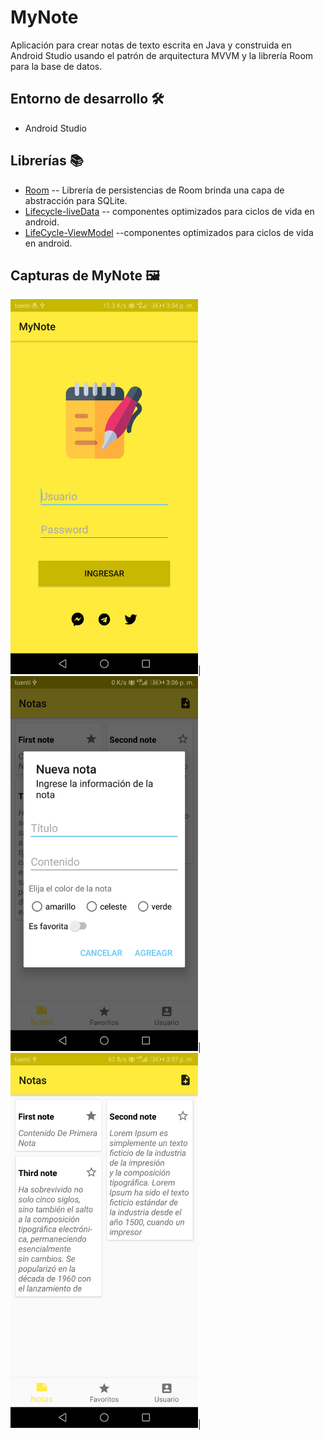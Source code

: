 # MyNote

Aplicación para crear notas de texto escrita en Java y construida en Android Studio usando el patrón de arquitectura MVVM y la librería Room para la base de datos.  

## Entorno de desarrollo :hammer_and_wrench:

* Android Studio

## Librerías :books:
 
* [Room](https://developer.android.com/jetpack/androidx/releases/room) -- Librería  de persistencias de Room brinda una capa de abstracción para SQLite.
* [Lifecycle-liveData](https://developer.android.com/jetpack/androidx/releases/lifecycle) -- componentes optimizados para ciclos de vida en android.
* [LifeCycle-ViewModel](https://developer.android.com/jetpack/androidx/releases/lifecycle) --componentes optimizados para ciclos de vida en android.

## Capturas de MyNote :framed_picture:

<img src="https://github.com/hall9zeha/MyNote/blob/main/Screenshots/Screenshot_20220305-150400.jpg" alt="drawing" width="300"/>|
<img src="https://github.com/hall9zeha/MyNote/blob/main/Screenshots/Screenshot_20220305-150649.jpg" alt="drawing" width="300"/>|
<img src="https://github.com/hall9zeha/MyNote/blob/main/Screenshots/Screenshot_20220305-150702.jpg" alt="drawing" width="300"/>|



